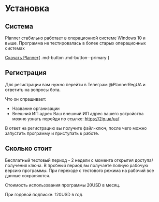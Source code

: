 # Установка

## Система

Planner стабильно работает в операционной системе Windows 10 и выше. Программа не тестировалась в более старых 
операционных системах

[Скачать  Planner](./dist/PlannerInstall.exe){ .md-button .md-button--primary }

## Регистрация
Для регистрации вам нужно перейти в Телеграм @PlannerRegUA и ответить на вопросы бота.

Что он спрашивает:
* Название организации
* Внешний ИП адрес
Ваш внешний ИП адрес вашего устройства можно узнать перейдя по ссылке: https://2ip.ua/ua/

В ответ на регистрацию вы получите файл-ключ, после чего можно запустить программу и приступать к работе.

## Сколько стоит

Бесплатный тестовый период - 2 недели с момента открытия доступа/получения ключа. В пробный период вы 
получаете полную рабочую версию программы. При переходе с тестового режима на рабочий все данные
сохраняются.

Стоимость использования программы 20USD в месяц.

При годовой подписке: 120USD в год.
